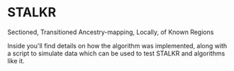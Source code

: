 # STALKR 
Sectioned, Transitioned Ancestry-mapping, Locally, of Known Regions

Inside you'll find details on how the algorithm was implemented, along with a script to simulate data which can be used to test STALKR and algorithms like it.
